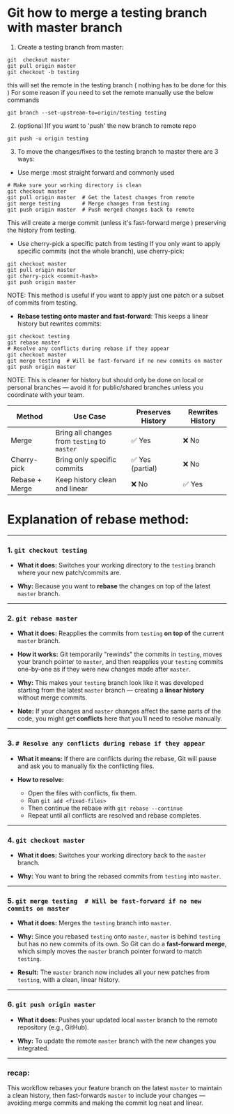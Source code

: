 # Git how to merge a testing branch with master branch

1. Create a testing branch from master:

```
git  checkout master
git pull origin master
git checkout -b testing

```
this will set the remote in the testing branch ( nothing has to be done for this )
For some reason if you need to set the remote manually use the below commands

```
git branch --set-upstream-to=origin/testing testing
```

2. (optional )If you want to 'push' the new branch to remote repo

```
git push -u origin testing 
```

3. To move the changes/fixes to the testing branch to master there are 3 ways:

- Use merge :most straight forward and commonly used 
```
# Make sure your working directory is clean
git checkout master
git pull origin master  # Get the latest changes from remote
git merge testing       # Merge changes from testing
git push origin master  # Push merged changes back to remote
```    
This will create a merge commit (unless it's fast-forward merge ) preserving the history from testing.

- Use cherry-pick a specific patch from testing
If you only want to apply specific commits (not the whole branch), use cherry-pick:

```
git checkout master
git pull origin master
git cherry-pick <commit-hash>
git push origin master
```
NOTE: This method is useful if you want to apply just one patch or a subset of commits from testing.

-  **Rebase testing onto master and fast-forward**:
This keeps a linear history but rewrites commits:

```
git checkout testing
git rebase master
# Resolve any conflicts during rebase if they appear
git checkout master
git merge testing  # Will be fast-forward if no new commits on master
git push origin master

```
NOTE: This is cleaner for history but should only be done on local or personal branches — avoid it for
public/shared branches unless you coordinate with your team.

| Method         | Use Case                                     | Preserves History | Rewrites History |
| -------------- | -------------------------------------------- | ----------------- | ---------------- |
| Merge          | Bring all changes from `testing` to `master` | ✅ Yes             | ❌ No             |
| Cherry-pick    | Bring only specific commits                  | ✅ Yes (partial)   | ❌ No             |
| Rebase + Merge | Keep history clean and linear                | ❌ No              | ✅ Yes            |


# Explanation of  rebase method:
---

### 1. `git checkout testing`

* **What it does:**
  Switches your working directory to the `testing` branch where your new patch/commits are.

* **Why:**
  Because you want to **rebase** the changes on top of the latest `master` branch.

---

### 2. `git rebase master`

* **What it does:**
  Reapplies the commits from `testing` **on top of** the current `master` branch.

* **How it works:**
  Git temporarily "rewinds" the commits in `testing`, moves your branch pointer to `master`, and then 
  reapplies your `testing` commits one-by-one as if they were new changes made after `master`.

* **Why:**
  This makes your `testing` branch look like it was developed starting from the latest `master` branch —
  creating a **linear history** without merge commits.

* **Note:**
  If your changes and `master` changes affect the same parts of the code, you might get **conflicts** here 
  that you’ll need to resolve manually.

---

### 3. `# Resolve any conflicts during rebase if they appear`

* **What it means:**
  If there are conflicts during the rebase, Git will pause and ask you to manually fix the conflicting files.

* **How to resolve:**

  * Open the files with conflicts, fix them.
  * Run `git add <fixed-files>`
  * Then continue the rebase with `git rebase --continue`
  * Repeat until all conflicts are resolved and rebase completes.

---

### 4. `git checkout master`

* **What it does:**
  Switches your working directory back to the `master` branch.

* **Why:**
  You want to bring the rebased commits from `testing` into `master`.

---

### 5. `git merge testing  # Will be fast-forward if no new commits on master`

* **What it does:**
  Merges the `testing` branch into `master`.

* **Why:**
  Since you rebased `testing` onto `master`, `master` is behind `testing` but has no new commits of its own.
  So Git can do a **fast-forward merge**, which simply moves the `master` branch pointer forward to match 
  `testing`.

* **Result:**
  The `master` branch now includes all your new patches from `testing`, with a clean, linear history.

---

### 6. `git push origin master`

* **What it does:**
  Pushes your updated local `master` branch to the remote repository (e.g., GitHub).

* **Why:**
  To update the remote `master` branch with the new changes you integrated.

---

### recap:

This workflow rebases your feature branch on the latest `master` to maintain a clean history, then 
fast-forwards `master` to include your changes — avoiding merge commits and making the commit log neat and 
linear.

